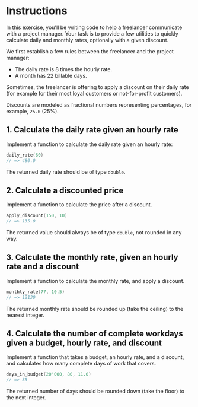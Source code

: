 # Instructions

In this exercise, you'll be writing code to help a freelancer communicate with a project manager.
Your task is to provide a few utilities to quickly calculate daily and monthly rates, optionally with a given discount.

We first establish a few rules between the freelancer and the project manager:

- The daily rate is 8 times the hourly rate.
- A month has 22 billable days.

Sometimes, the freelancer is offering to apply a discount on their daily rate (for example for their most loyal customers or not-for-profit customers).

Discounts are modeled as fractional numbers representing percentages, for example, `25.0` (25%).

## 1. Calculate the daily rate given an hourly rate

Implement a function to calculate the daily rate given an hourly rate:

```cpp
daily_rate(60)
// => 480.0
```

The returned daily rate should be of type `double`.

## 2. Calculate a discounted price

Implement a function to calculate the price after a discount.

```cpp
apply_discount(150, 10)
// => 135.0
```

The returned value should always be of type `double`, not rounded in any way.

## 3. Calculate the monthly rate, given an hourly rate and a discount

Implement a function to calculate the monthly rate, and apply a discount.

```cpp
monthly_rate(77, 10.5)
// => 12130
```

The returned monthly rate should be rounded up (take the ceiling) to the nearest integer.

## 4. Calculate the number of complete workdays given a budget, hourly rate, and discount

Implement a function that takes a budget, an hourly rate, and a discount, and calculates how many complete days of work that covers.

```cpp
days_in_budget(20'000, 80, 11.0)
// => 35
```

The returned number of days should be rounded down (take the floor) to the next integer.

